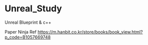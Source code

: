 # Unreal_Study
Unreal Blueprint &amp; c++  

Paper Ninja Ref
https://m.hanbit.co.kr/store/books/book_view.html?p_code=B1057669748
